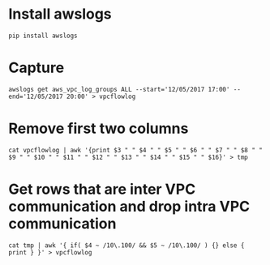 # Install awslogs
    
    pip install awslogs


# Capture

    awslogs get aws_vpc_log_groups ALL --start='12/05/2017 17:00' --end='12/05/2017 20:00' > vpcflowlog


# Remove first two columns

    cat vpcflowlog | awk '{print $3 " " $4 " " $5 " " $6 " " $7 " " $8 " " $9 " " $10 " " $11 " " $12 " " $13 " " $14 " " $15 " " $16}' > tmp



# Get rows that are inter VPC communication and drop intra VPC communication

    cat tmp | awk '{ if( $4 ~ /10\.100/ && $5 ~ /10\.100/ ) {} else { print } }' > vpcflowlog
